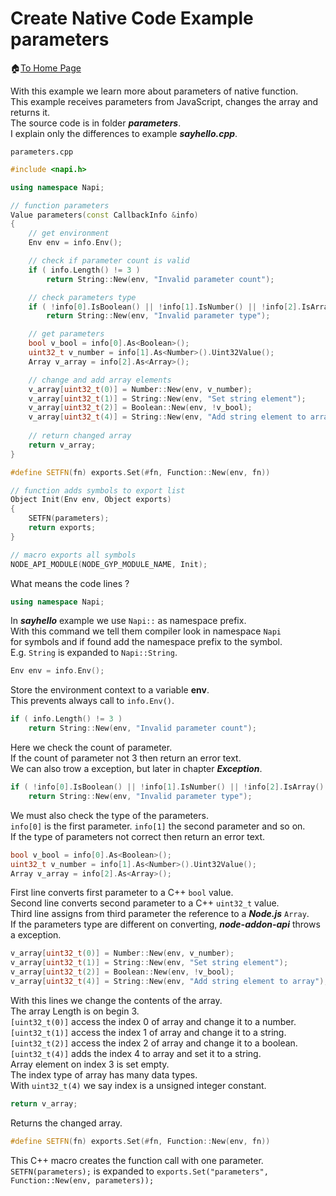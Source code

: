 # Create Native Code Example parameters

🏠[To Home Page](README.md)

With this example we learn more about parameters of native function.<br>
This example receives parameters from JavaScript, changes the array and returns it.<br>
The source code is in folder ***parameters***.<br>
I explain only the differences to example ***sayhello.cpp***.<br>

```parameters.cpp```
```c++
#include <napi.h>

using namespace Napi;

// function parameters
Value parameters(const CallbackInfo &info)
{
    // get environment
    Env env = info.Env();

    // check if parameter count is valid
    if ( info.Length() != 3 )
        return String::New(env, "Invalid parameter count");

    // check parameters type
    if ( !info[0].IsBoolean() || !info[1].IsNumber() || !info[2].IsArray() )
        return String::New(env, "Invalid parameter type");

    // get parameters
    bool v_bool = info[0].As<Boolean>();
    uint32_t v_number = info[1].As<Number>().Uint32Value();
    Array v_array = info[2].As<Array>();

    // change and add array elements
    v_array[uint32_t(0)] = Number::New(env, v_number);
    v_array[uint32_t(1)] = String::New(env, "Set string element");
    v_array[uint32_t(2)] = Boolean::New(env, !v_bool);
    v_array[uint32_t(4)] = String::New(env, "Add string element to array");
    
    // return changed array
    return v_array;
}

#define SETFN(fn) exports.Set(#fn, Function::New(env, fn))

// function adds symbols to export list
Object Init(Env env, Object exports)
{
    SETFN(parameters);
    return exports;
}

// macro exports all symbols
NODE_API_MODULE(NODE_GYP_MODULE_NAME, Init);
```
What means the code lines ?
```c++
using namespace Napi;
```
In ***sayhello*** example we use ```Napi::``` as namespace prefix.<br>
With this command we tell them compiler look in namespace ```Napi```<br>
for symbols and if found add the namespace prefix to the symbol.<br>
E.g. ```String``` is expanded to ```Napi::String```.
```c++
Env env = info.Env();
```
Store the environment context to a variable **env**.<br>
This prevents always call to ```info.Env()```.<br>
```c++
if ( info.Length() != 3 )
    return String::New(env, "Invalid parameter count");
```
Here we check the count of parameter.<br>
If the count of parameter not 3 then return an error text.<br>
We can also trow a exception, but later in chapter ***Exception***.<br>
```c++
if ( !info[0].IsBoolean() || !info[1].IsNumber() || !info[2].IsArray() )
    return String::New(env, "Invalid parameter type");
```
We must also check the type of the parameters.<br>
```info[0]``` is the first parameter. ```info[1]``` the second parameter and so on.<br> 
If the type of parameters not correct then return an error text.<br>
```c++
bool v_bool = info[0].As<Boolean>();
uint32_t v_number = info[1].As<Number>().Uint32Value();
Array v_array = info[2].As<Array>();
```
First line converts first parameter to a C++ ```bool``` value.<br>
Second line converts second parameter to a C++ ```uint32_t``` value.<br>
Third line assigns from third parameter the reference to a ***Node.js*** ```Array```.<br>
If the parameters type are different on converting, ***node-addon-api*** throws a exception.<br>
```c++
v_array[uint32_t(0)] = Number::New(env, v_number);
v_array[uint32_t(1)] = String::New(env, "Set string element");
v_array[uint32_t(2)] = Boolean::New(env, !v_bool);
v_array[uint32_t(4)] = String::New(env, "Add string element to array");
```
With this lines we change the contents of the array.<br>
The array Length is on begin 3.<br>
```[uint32_t(0)]``` access the index 0 of array and change it to a number.<br>
```[uint32_t(1)]``` access the index 1 of array and change it to a string.<br>
```[uint32_t(2)]``` access the index 2 of array and change it to a boolean.<br>
```[uint32_t(4)]``` adds the index 4 to array and set it to a string.<br>
Array element on index 3 is set empty.<br>
The index type of array has many data types.<br>
With ```uint32_t(4)``` we say index is a unsigned integer constant.<br>
```c++
return v_array;
```
Returns the changed array.
```c++
#define SETFN(fn) exports.Set(#fn, Function::New(env, fn))
```
This C++ macro creates the function call with one parameter.<br>
```SETFN(parameters);``` is expanded to ```exports.Set("parameters", Function::New(env, parameters));```<br>

